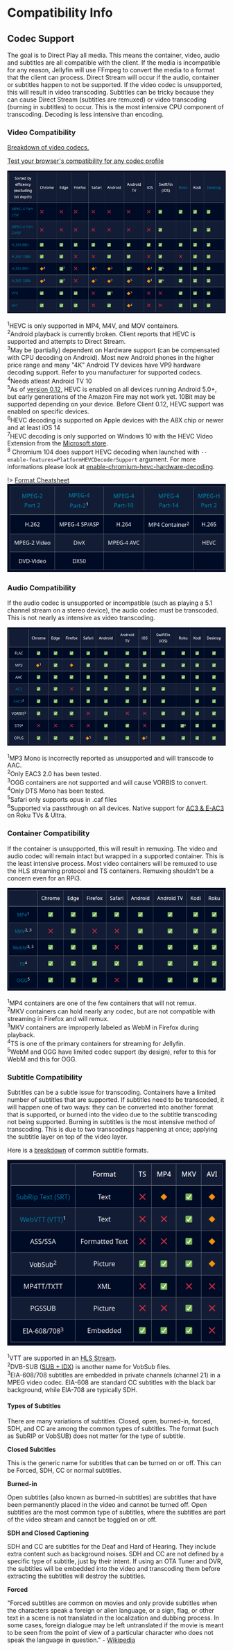# Compatibility Info

## Codec Support

The goal is to Direct Play all media. This means the container, video, audio and subtitles are all compatible with the client. If the media is incompatible for any reason, Jellyfin will use FFmpeg to convert the media to a format that the client can process. Direct Stream will occur if the audio, container or subtitles happen to not be supported. If the video codec is unsupported, this will result in video transcoding. Subtitles can be tricky because they can cause Direct Stream (subtitles are remuxed) or video transcoding (burning in subtitles) to occur. This is the most intensive CPU component of transcoding. Decoding is less intensive than encoding.


### Video Compatibility

[Breakdown of video codecs.](https://developer.mozilla.org/en-US/docs/Web/Media/Formats/Video_codecs)

[Test your browser's compatibility for any codec profile](https://cconcolato.github.io/media-mime-support/)

![video codec compatibility](_media/video-codec-compatibility.png)

<sup>1</sup>HEVC is only supported in MP4, M4V, and MOV containers.  
<sup>2</sup>Android playback is currently broken. Client reports that HEVC is supported and attempts to Direct Stream.  
<sup>3</sup>May be (partially) dependent on Hardware support (can be compensated with CPU decoding on Android). Most new Android phones in the higher price range and many "4K" Android TV devices have VP9 hardware decoding support. Refer to you manufacturer for supported codecs.  
<sup>4</sup>Needs atleast Android TV 10  
<sup>5</sup>As of [version 0.12](https://github.com/jellyfin/jellyfin-androidtv/pull/671), HEVC is enabled on all devices running Android 5.0+, but early generations of the Amazon Fire may not work yet. 10Bit may be supported depending on your device. Before Client 0.12, HEVC support was enabled on specific devices.  
<sup>6</sup>HEVC decoding is supported on Apple devices with the A8X chip or newer and at least iOS 14  
<sup>7</sup>HEVC decoding is only supported on Windows 10 with the HEVC Video Extension from the [Microsoft store](https://www.microsoft.com/store/productId/9NMZLZ57R3T7).  
<sup>8</sup> Chromium 104 does support HEVC decoding when launched with `--enable-features=PlatformHEVCDecoderSupport` argument. For more informations please look at [enable-chromium-hevc-hardware-decoding](https://github.com/StaZhu/enable-chromium-hevc-hardware-decoding#readme).

!> [Format Cheatsheet](https://en.wikipedia.org/wiki/MPEG-4#MPEG-4_Parts)
![Format Cheatsheet](_media/format-cheatsheet.png)


### Audio Compatibility

If the audio codec is unsupported or incompatible (such as playing a 5.1 channel stream on a stereo device), the audio codec must be transcoded. This is not nearly as intensive as video transcoding.

![audio codec compatibility](_media/audio-codec-compatibility.png)

<sup>1</sup>MP3 Mono is incorrectly reported as unsupported and will transcode to AAC.  
<sup>2</sup>Only EAC3 2.0 has been tested.  
<sup>3</sup>OGG containers are not supported and will cause VORBIS to convert.  
<sup>4</sup>Only DTS Mono has been tested.  
<sup>5</sup>Safari only supports opus in .caf files  
<sup>6</sup>Supported via passthrough on all devices. Native support for [AC3 & E-AC3](https://www.atsc.org/wp-content/uploads/2015/03/A52-201212-17.pdf) on Roku TVs & Ultra.


### Container Compatibility

If the container is unsupported, this will result in remuxing. The video and audio codec will remain intact but wrapped in a supported container. This is the least intensive process. Most video containers will be remuxed to use the HLS streaming protocol and TS containers. Remuxing shouldn't be a concern even for an RPi3.

![container compatibility](_media/container-compatibility.png)

<sup>1</sup>MP4 containers are one of the few containers that will not remux.  
<sup>2</sup>MKV containers can hold nearly any codec, but are not compatible with streaming in Firefox and will remux.  
<sup>3</sup>MKV containers are improperly labeled as WebM in Firefox during playback.  
<sup>4</sup>TS is one of the primary containers for streaming for Jellyfin.  
<sup>5</sup>WebM and OGG have limited codec support (by design), refer to this for WebM and this for OGG.

### Subtitle Compatibility

Subtitles can be a subtle issue for transcoding. Containers have a limited number of subtitles that are supported. If subtitles need to be transcoded, it will happen one of two ways: they can be converted into another format that is supported, or burned into the video due to the subtitle transcoding not being supported. Burning in subtitles is the most intensive method of transcoding. This is due to two transcodings happening at once; applying the subtitle layer on top of the video layer.

Here is a [breakdown](https://www.afterdawn.com/guides/archive/subtitle_formats_explained.cfm) of common subtitle formats.

![subtitle codec compatibility](_media/subtitle-codec-compatibility.png)

<sup>1</sup>VTT are supported in an [HLS Stream](https://helpx.adobe.com/adobe-media-server/dev/webvtt-subtitles-captions.html).  
<sup>2</sup>DVB-SUB ([SUB + IDX](https://forum.videohelp.com/threads/261451-Difference-between-SUB-and-IDX-file)) is another name for VobSub files.  
<sup>3</sup>EIA-608/708 subtitles are embedded in private channels (channel 21) in a MPEG video codec. EIA-608 are standard CC subtitles with the black bar background, while EIA-708 are typically SDH.

#### Types of Subtitles

There are many variations of subtitles. Closed, open, burned-in, forced, SDH, and CC are among the common types of subtitles. The format (such as SubRIP or VobSUB) does not matter for the type of subtitle.

**Closed Subtitles**

This is the generic name for subtitles that can be turned on or off. This can be Forced, SDH, CC or normal subtitles.

**Burned-in**

Open subtitles (also known as burned-in subtitles) are subtitles that have been permanently placed in the video and cannot be turned off. Open subtitles are the most common type of subtitles, where the subtitles are part of the video stream and cannot be toggled on or off.

**SDH and Closed Captioning**

SDH and CC are subtitles for the Deaf and Hard of Hearing. They include extra content such as background noises. SDH and CC are not defined by a specific type of subtitle, just by their intent. If using an OTA Tuner and DVR, the subtitles will be embedded into the video and transcoding them before extracting the subtitles will destroy the subtitles.

**Forced**

"Forced subtitles are common on movies and only provide subtitles when the characters speak a foreign or alien language, or a sign, flag, or other text in a scene is not translated in the localization and dubbing process. In some cases, foreign dialogue may be left untranslated if the movie is meant to be seen from the point of view of a particular character who does not speak the language in question." - [Wikipedia](https://en.wikipedia.org/wiki/Subtitles#Categories)